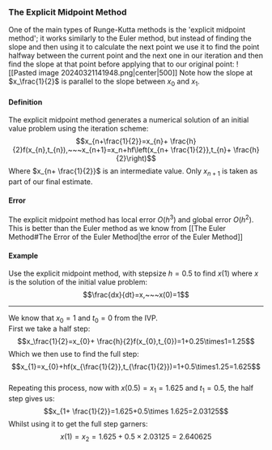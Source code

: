 ### The Explicit Midpoint Method
One of the main types of Runge-Kutta methods is the 'explicit midpoint method'; it works similarly to the Euler method, but instead of finding the slope and then using it to calculate the next point we use it to find the point halfway between the current point and the next one in our iteration and then find the slope at that point before applying that to our original point:
![[Pasted image 20240321141948.png|center|500]]
Note how the slope at $x_\frac{1}{2}$ is parallel to the slope between $x_{0}$ and $x_{1}$.
#### Definition
The explicit midpoint method generates a numerical solution of an initial value problem using the iteration scheme:
$$x_{n+\frac{1}{2}}=x_{n}+ \frac{h}{2}f(x_{n},t_{n}),~~~x_{n+1}=x_n+hf\left(x_{n+ \frac{1}{2}},t_{n}+ \frac{h}{2}\right)$$
Where $x_{n+ \frac{1}{2}}$ is an intermediate value. Only $x_{n+1}$ is taken as part of our final estimate.
#### Error
The explicit midpoint method has local error $O(h^{3})$ and global error $O(h^{2})$. This is better than the Euler method as we know from [[The Euler Method#The Error of the Euler Method|the error of the Euler Method]]
#### Example
Use the explicit midpoint method, with stepsize $h=0.5$ to find $x(1)$ where $x$ is the solution of the initial value problem:
$$\frac{dx}{dt}=x,~~~x(0)=1$$
***
We know that $x_{0}=1$ and $t_{0}=0$ from the IVP.
\
First we take a half step:
$$x_\frac{1}{2}=x_{0}+ \frac{h}{2}f(x_{0},t_{0})=1+0.25\times1=1.25$$
Which we then use to find the full step:
$$x_{1}=x_{0}+hf(x_{\frac{1}{2}},t_{\frac{1}{2}})=1+0.5\times1.25=1.625$$
\
Repeating this process, now with $x(0.5)=x_{1}=1.625$ and $t_{1}=0.5$, the half step gives us:
$$x_{1+ \frac{1}{2}}=1.625+0.5\times 1.625=2.03125$$
Whilst using it to get the full step garners:
$$x(1)=x_{2}=1.625+0.5\times 2.03125=2.640625$$

